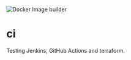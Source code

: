 ![Docker Image builder](https://github.com/dawitnida/ci/workflows/Docker%20Image%20builder/badge.svg)

# ci

Testing Jenkins, GitHub Actions and terraform.

